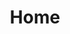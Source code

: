 ---
# Feel free to add content and custom Front Matter to this file.
# To modify the layout, see https://jekyllrb.com/docs/themes/#overriding-theme-defaults

layout: home
title: Home
heading: "Welcome to the Churchill    Garden Club!"
subheading: "Enjoy these curated resources for all of your gardening and home needs."
banner: "/assets/images/banners/home.jpg"
---